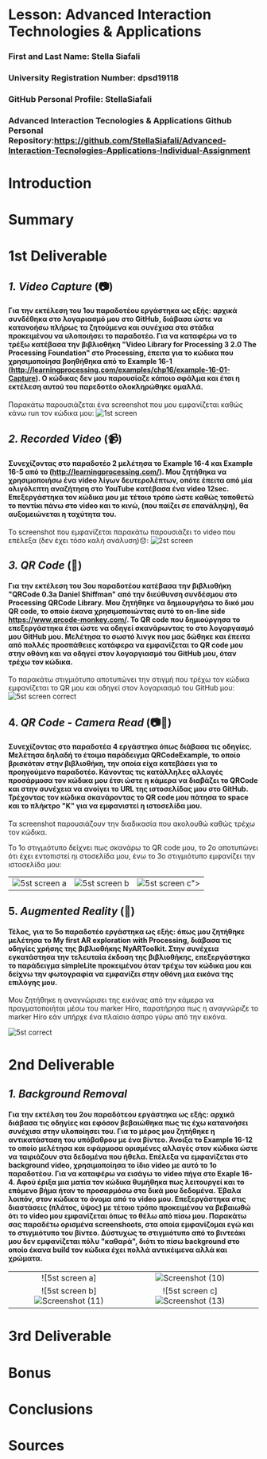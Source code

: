 # Lesson: Advanced Interaction Technologies & Applications

### First and Last Name: Stella Siafali
### University Registration Number: dpsd19118
### GitHub Personal Profile: StellaSiafali
### Advanced Interaction Tecnologies & Applications Github Personal Repository:https://github.com/StellaSiafali/Advanced-Interaction-Tecnologies-Applications-Individual-Assignment

# Introduction

# Summary


# 1st Deliverable 

## ***1. Video Capture*** (:camera:)
  
#### Για την εκτέλεση του 1ου παραδοτέου εργάστηκα ως εξής: αρχικά συνδέθηκα στο λογαριασμό μου στο GitHub, διάβασα ώστε να κατανοήσω πλήρως τα ζητούμενα και συνέχισα στα στάδια προκειμένου να υλοποιήσει το παραδοτέο. Για να καταφέρω να το τρέξω κατέβασα την βιβλιοθήκη "Video Library for Processing 3 2.0 The Processing Foundation" στο Processing, έπειτα για το κώδικα που χρησιμοποίησα βοηθήθηκα από το Εxample 16-1 (http://learningprocessing.com/examples/chp16/example-16-01-Capture). Ο κώδικας δεν μου παρουσίαζε κάποιο σφάλμα και έτσι η εκτέλεση αυτού του παρεδοτέο ολοκληρώθηκε ομαλλά.

Παρακάτω παρουσιάζεται ένα screenshot που μου εμφανίζεται καθώς κάνω run τον κώδικα μου:
![1st screen](https://user-images.githubusercontent.com/100956284/199837537-f6450cf6-89ae-4b56-8ce9-113d014d91c0.png)

## ***2. Recorded Video*** (:video_camera:) 

#### Συνεχίζοντας στο παραδοτέο 2 μελέτησα το Example 16-4 και Example 16-5 από το (http://learningprocessing.com/). Μου ζητήθηκα να χρησιμοποιήσω ένα video λίγων δευτερολέπτων, οπότε έπειτα από μία ολιγόλεπτη αναζήτηση στο YouTube κατέβασα ένα video 12sec. Επεξεργάστηκα τον κώδικα μου με τέτοιο τρόπο ώστε καθώς τοποθετώ το ποντίκι πάνω στο video και το κινώ, (που παίζει σε επανάληψη), θα αυξομειώνεται η ταχύτητα του. 

Το screenshot που εμφανίζεται παρακάτω παρουσιάζει το video που επέλεξα (δεν έχει τόσο καλή ανάλυση):disappointed::
![2st screen](https://user-images.githubusercontent.com/100956284/199840692-8bfd51de-64d8-4c39-996e-5baf5e864a41.png)

## ***3. QR Code*** (:checkered_flag:)

#### Για την εκτέλεση του 3ου παραδοτέου κατέβασα την βιβλιοθήκη "QRCode 0.3a Daniel Shiffman" από την διεύθυνση συνδέσμου στο Processing QRCode Library. Μου ζητήθηκε να δημιουργήσω το δικό μου QR code, το οποίο έκανα χρησιμοποιώντας αυτό το on-line side https://www.qrcode-monkey.com/. Το QR code που δημιούργησα το επεξεργάστηκα έτσι ώστε να οδηγεί σκανάρωντας το στο λογαργασμό μου GitHub μου. Μελέτησα το σωστό λινγκ που μας δώθηκε και έπειτα από πολλές προσπάθειες κατάφερα να εμφανίζεται το QR code μου στην οθόνη και να οδηγεί στον λογαργιασμό του GitHub μου, όταν τρέχω τον κώδικα.

Το παρακάτω στιγμιότυπο αποτυπώνει την στιγμή που τρέχω τον κώδικα εμφανίζεται το QR μου και οδηγεί στον λογαριασμό του GitHub μου:
![5st screen correct](https://user-images.githubusercontent.com/100956284/199843553-ceb08014-8448-4a6f-a722-df308218a4af.png)

## 4. ***QR Code - Camera Read*** (:camera::checkered_flag:)

#### Συνεχίζοντας στο παραδοτέα 4 εργάστηκα όπως διάβασα τις οδηγίες. Μελέτησα δηλαδή το έτοιμο παράδειγμα QRCodeExample, το οποίο βρισκόταν στην βιβλιοθήκη, την οποία είχα κατεβάσει για το προηγούμενο παραδοτέο. Κάνοντας τις κατάλληλες αλλαγές προσάρμοσα τον κώδικα μου έτσι ώστε η κάμερα να διαβάζει το QRCode και στην συνέχεια να ανοίγει το URL της ιστοσελίδας μου στο GitHub. Τρέχοντας τον κώδικα σκανάροντας το QR code μου πάτησα το space και το πλήκτρο "Κ" για να εμφανιστεί η ιστοσελίδα μου. 

Τα screenshot παρουσιάζουν την διαδικασία που ακολουθώ καθώς τρέχω τον κώδικα. 

Το 1ο στιγμιότυπο δείχνει πως σκανάρω το QR code μου, το 2ο αποτυπώνει ότι έχει εντοπιστεί ηι στοσελίδα μου, ένω το 3ο στιγμιότυπο εμφανίζει την ιστοσελίδα μου:

|                                        |                                        |                                         |
|:-----------------------------------------:|:----------------------------------------------------:|:-------------------------------:|
|![5st screen a](https://user-images.githubusercontent.com/100956284/199855484-bf7e5889-fab4-4a37-99d6-39c3a2713f5e.png)|![5st screen b](https://user-images.githubusercontent.com/100956284/199855515-dffd2bc9-0aeb-4c2f-bdbd-18f2cf2251d7.png)|![5st screen c](https://user-images.githubusercontent.com/100956284/199855546-dc1c288f-d3af-4c81-8ef6-d71c0dc63d3f.png)"> | 

## 5. ***Augmented Reality*** (:sparkler:)

#### Τέλος, για το 5ο παραδοτέο εργάστηκα ως εξής: όπως μου ζητήθηκε μελέτησα το My first AR exploration with Processing, διάβασα τις οδηγίες χρήσης της βιβλιοθήκης NyARToolkit. Στην συνέχεια εγκατάστησα την τελευταία έκδοση της βιβλιοθήκης, επεξεργάστηκα το παράδειγμα simpleLite προκειμένου όταν τρέχω τον κώδικα μου και δείχνω την φωτογραφία να εμφανίζει στην οθόνη μια εικόνα της επιλόγης μου. 

Μου ζητήθηκε η αναγνώρισει της εικόνας από την κάμερα να πραγματοποιήται μέσω του marker Hiro, παρατήρησα πως η αναγνώριζε το marker Hiro εάν υπήρχε ένα πλαίσιο άσπρο γύρω από την εικόνα.

![5st correct](https://user-images.githubusercontent.com/100956284/200041322-edc68786-6dab-465d-979d-1ac3e2951098.png)

# 2nd Deliverable

## ***1. Background Removal***

#### Για την εκτέλση του 2ου παραδότεου εργάστηκα ως εξής: αρχικά διάβασα τις οδηγίες και εφόσον βεβαιώθηκα πως τις έχω κατανοήσει συνέχισα στην υλοποίησει του. Για το μέρος μου ζητήθηκε η αντικατάσταση του υπόβαθρου με ένα βίντεο. Άνοιξα το Example 16-12 το οποίο μελέτησα και εφάρμοσα ορισμένες αλλαγές στον κώδικα ώστε να ταιριάζουν στα δεδομένα που ήθελα. Επέλεξα να εμφανίζεται στο background video, χρησιμοποίησα το ίδιο video με αυτό το 1ο παραδοτέου. Για να καταφέρω να εισάγω το video πήγα στο Εxaple 16-4. Αφού έριξα μια ματία τον κώδικα θυμήθηκα πως λειτουργεί και το επόμενο βήμα ήταν το προσαρμόσω στα δικά μου δεδομένα. Έβαλα λοιπόν, στον κώδικα το όνομα από το video μου. Επεξεργάστηκα στις διαστάσεις (πλάτος, ύψος) με τέτοιο τρόπο προκειμένου να βεβαιωθώ ότι το video μου εμφανίζεται όπως το θέλω από πίσω μου. Παρακάτω σας παραδέτω ορισμένα screenshoots, στα οποία εμφανίζομαι εγώ και το στιγμιότυπο του βίντεο. Δύστυχως το στιγμιότυπο από το βιντεάκι μου δεν εμφανίζεται πόλυ "καθαρά", διότι το πίσω background στο οποίο έκανα build τον κώδικα έχει πολλά αντικέιμενα αλλά και χρώματα.

|                                        |                                        |                                         |
|:-----------------------------------------:|:----------------------------------------------------:|:-------------------------------:|
|![5st screen a]|![Screenshot (10)](https://user-images.githubusercontent.com/100956284/207982235-e0175b53-d2dd-4d76-94ff-0e640158a66e.png)
![5st screen b]![Screenshot (11)](https://user-images.githubusercontent.com/100956284/207982278-dc83a4ff-fe4f-4a36-8c6e-d1b94013f6ee.png)|![5st screen c]![Screenshot (13)](https://user-images.githubusercontent.com/100956284/207982315-e3c3bf3e-f3ef-4363-ba75-933269ed0329.png) | 





# 3rd Deliverable 


# Bonus 


# Conclusions


# Sources
